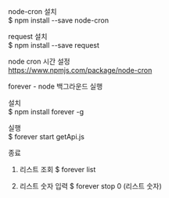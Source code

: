 
node-cron 설치<br>
$ npm install --save node-cron

request 설치<br>
$ npm install --save request

node cron 시간 설정<br>
https://www.npmjs.com/package/node-cron

forever - node 백그라운드 실행<br>

설치<br>
$ npm install forever -g

실행<br>
$ forever start getApi.js

종료<br>
1. 리스트 조회
$ forever list

2. 리스트 숫자 입력
$ forever stop 0 (리스트 숫자)
